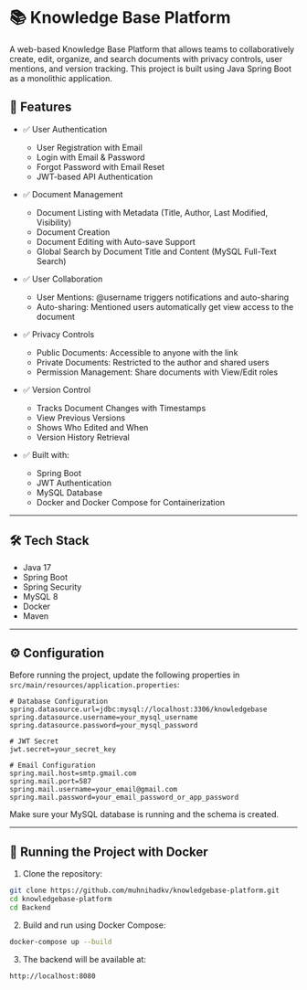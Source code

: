 # 📚 Knowledge Base Platform  

A web-based Knowledge Base Platform that allows teams to collaboratively create, edit, organize, and search documents with privacy controls, user mentions, and version tracking. This project is built using Java Spring Boot as a monolithic application.

## 🚀 Features

* ✅ User Authentication

  * User Registration with Email
  * Login with Email & Password
  * Forgot Password with Email Reset
  * JWT-based API Authentication

* ✅ Document Management

  * Document Listing with Metadata (Title, Author, Last Modified, Visibility)
  * Document Creation
  * Document Editing with Auto-save Support
  * Global Search by Document Title and Content (MySQL Full-Text Search)

* ✅ User Collaboration

  * User Mentions: @username triggers notifications and auto-sharing
  * Auto-sharing: Mentioned users automatically get view access to the document

* ✅ Privacy Controls

  * Public Documents: Accessible to anyone with the link
  * Private Documents: Restricted to the author and shared users
  * Permission Management: Share documents with View/Edit roles

* ✅ Version Control

  * Tracks Document Changes with Timestamps
  * View Previous Versions
  * Shows Who Edited and When
  * Version History Retrieval

* ✅ Built with:

  * Spring Boot
  * JWT Authentication
  * MySQL Database
  * Docker and Docker Compose for Containerization

---

## 🛠️ Tech Stack

* Java 17
* Spring Boot
* Spring Security
* MySQL 8
* Docker
* Maven

---



## ⚙️ Configuration

Before running the project, update the following properties in `src/main/resources/application.properties`:

```properties
# Database Configuration
spring.datasource.url=jdbc:mysql://localhost:3306/knowledgebase
spring.datasource.username=your_mysql_username
spring.datasource.password=your_mysql_password

# JWT Secret
jwt.secret=your_secret_key

# Email Configuration
spring.mail.host=smtp.gmail.com
spring.mail.port=587
spring.mail.username=your_email@gmail.com
spring.mail.password=your_email_password_or_app_password

```

Make sure your MySQL database is running and the schema is created.

---

## 🐳 Running the Project with Docker

1. Clone the repository:

```bash
git clone https://github.com/muhnihadkv/knowledgebase-platform.git
cd knowledgebase-platform
cd Backend
```

2. Build and run using Docker Compose:

```bash
docker-compose up --build
```

3. The backend will be available at:

```http
http://localhost:8080
```
